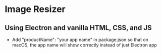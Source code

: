 # Image Resizer

## Using Electron and vanilla HTML, CSS, and JS

- Add "productName": "your app name" in package.json so that on macOS, the app name will show correctly instead of just Electron app